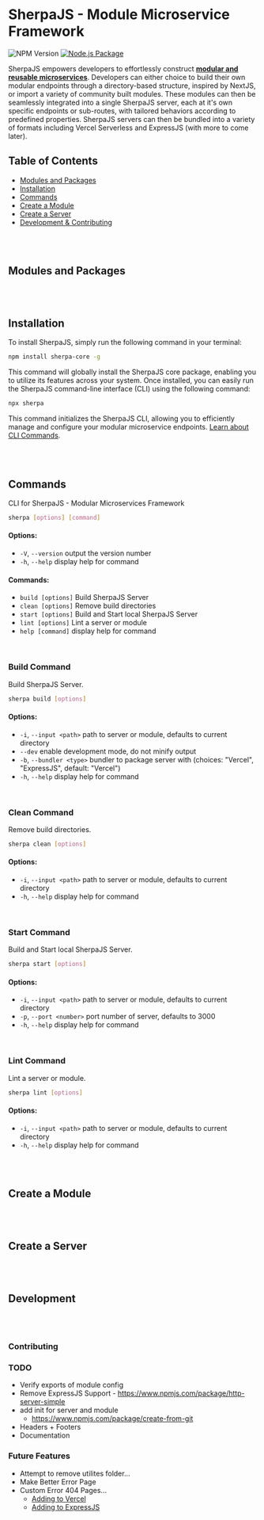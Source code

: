 # SherpaJS - Module Microservice Framework 
![NPM Version](https://img.shields.io/npm/v/sherpa-core)
[![Node.js Package](https://github.com/sellersindustry/SherpaJS/actions/workflows/npm-publish.yml/badge.svg)](https://github.com/sellersindustry/SherpaJS/actions/workflows/npm-publish.yml)

SherpaJS empowers developers to effortlessly construct <ins>**modular and reusable microservices**</ins>. Developers can either choice to build their own modular endpoints through a directory-based structure, inspired by NextJS, or import a variety of community built modules. These modules can then be seamlessly integrated into a single SherpaJS server, each at it's own specific endpoints or sub-routes, with tailored behaviors according to predefined properties. SherpaJS servers can then be bundled into a variety of formats including Vercel Serverless and ExpressJS (with more to come later).


## Table of Contents
 - [Modules and Packages](#modules-and-packages)
 - [Installation](#installation)
 - [Commands](#commands)
 - [Create a Module](#create-a-module)
 - [Create a Server](#create-a-server)
 - [Development & Contributing](#development)


<br>
<br>


## Modules and Packages


<br>
<br>


## Installation
To install SherpaJS, simply run the following command in your terminal:
```bash
npm install sherpa-core -g
```
This command will globally install the SherpaJS core package, enabling you to utilize its features across your system. Once installed, you can easily run the SherpaJS command-line interface (CLI) using the following command:
```bash
npx sherpa
```
This command initializes the SherpaJS CLI, allowing you to efficiently manage and configure your modular microservice endpoints. [Learn about CLI Commands](#commands).


<br>
<br>


## Commands
CLI for SherpaJS - Modular Microservices Framework

```bash
sherpa [options] [command]
```

#### Options:
 - `-V`, `--version` output the version number
 - `-h`, `--help` display help for command

#### Commands:
 - `build [options]` Build SherpaJS Server
 - `clean [options]` Remove build directories
 - `start [options]` Build and Start local SherpaJS Server
 - `lint [options]` Lint a server or module
 - `help [command]` display help for command


<br>


### Build Command
Build SherpaJS Server.
```bash
sherpa build [options]
```

#### Options:
 - `-i`, `--input <path>`   path to server or module, defaults to current directory
 - `--dev`                  enable development mode, do not minify output
 - `-b`, `--bundler <type>` bundler to package server with (choices: "Vercel", "ExpressJS", default: "Vercel")
 - `-h`, `--help`           display help for command


<br>


### Clean Command
Remove build directories.
```bash
sherpa clean [options]
```

#### Options:
 - `-i`, `--input <path>` path to server or module, defaults to current directory
 - `-h`, `--help`         display help for command


<br>


### Start Command
Build and Start local SherpaJS Server.
```bash
sherpa start [options]
```

#### Options:
 - `-i`, `--input <path>`   path to server or module, defaults to current directory
 - `-p`, `--port <number>`  port number of server, defaults to 3000
 - `-h`, `--help`           display help for command


<br>


### Lint Command
Lint a server or module.
```bash
sherpa lint [options]
```

#### Options:
 - `-i`, `--input <path>`  path to server or module, defaults to current directory
 - `-h`, `--help`          display help for command

<br>
<br>

## Create a Module

<br>
<br>

## Create a Server

<br>
<br>

## Development

<br>
<br>

### Contributing


### TODO
- Verify exports of module config
- Remove ExpressJS Support - https://www.npmjs.com/package/http-server-simple
- add init for server and module
    - https://www.npmjs.com/package/create-from-git
- Headers + Footers
- Documentation


### Future Features
- Attempt to remove utilites folder...
- Make Better Error Page
- Custom Error 404 Pages...
    - [Adding to Vercel](https://vercel.com/guides/custom-404-page)
    - [Adding to ExpressJS](https://stackoverflow.com/questions/6528876/how-to-redirect-404-errors-to-a-page-in-expressjs/)

